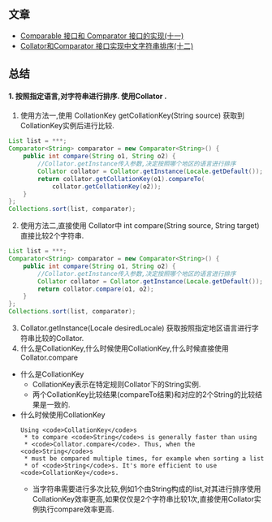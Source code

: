 ## 文章
- [Comparable 接口和 Comparator 接口的实现(十一)](https://blog.csdn.net/yjltx1234csdn/article/details/93103921)
- [Collator和Comparator 接口实现中文字符串排序(十二)](https://blog.csdn.net/yjltx1234csdn/article/details/93117803)

## 总结
#### 1. 按照指定语言,对字符串进行排序. 使用Collator .
1. 使用方法一,使用 CollationKey getCollationKey(String source) 获取到CollationKey实例后进行比较.
```java
List list = ***;
Comparator<String> comparator = new Comparator<String>() {
    public int compare(String o1, String o2) {
        //Collator.getInstance传入参数,决定按照哪个地区的语言进行排序
        Collator collator = Collator.getInstance(Locale.getDefault());
        return collator.getCollationKey(o1).compareTo(
            collator.getCollationKey(o2));
    }
};
Collections.sort(list, comparator);
```
2. 使用方法二,直接使用 Collator中 int compare(String source, String target) 直接比较2个字符串.
```java
List list = ***;
Comparator<String> comparator = new Comparator<String>() {
    public int compare(String o1, String o2) {
        //Collator.getInstance传入参数,决定按照哪个地区的语言进行排序
        Collator collator = Collator.getInstance(Locale.getDefault());
        return collator.compare(o1, o2);
    }
};
Collections.sort(list, comparator);
```
3. Collator.getInstance(Locale desiredLocale) 获取按照指定地区语言进行字符串比较的Collator.
4. 什么是CollationKey,什么时候使用CollationKey,什么时候直接使用Collator.compare
- 什么是CollationKey
    - CollationKey表示在特定规则Collator下的String实例.
    - 两个CollationKey比较结果(compareTo结果)和对应的2个String的比较结果是一致的.
- 什么时候使用CollationKey
    ```
    Using <code>CollationKey</code>s
     * to compare <code>String</code>s is generally faster than using
     * <code>Collator.compare</code>. Thus, when the <code>String</code>s
     * must be compared multiple times, for example when sorting a list
     * of <code>String</code>s. It's more efficient to use <code>CollationKey</code>s.
    ```
    - 当字符串需要进行多次比较,例如1个由String构成的list,对其进行排序使用CollationKey效率更高,如果仅仅是2个字符串比较1次,直接使用Collator实例执行compare效率更高.
